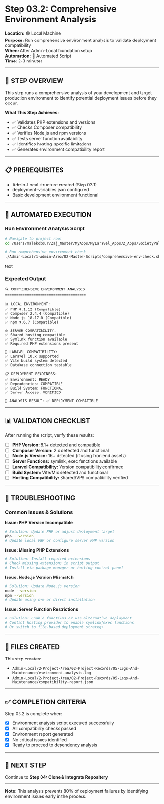 # Step 03.2: Comprehensive Environment Analysis

**Location:** 🟢 Local Machine  
**Purpose:** Run comprehensive environment analysis to validate deployment compatibility  
**When:** After Admin-Local foundation setup  
**Automation:** 🔧 Automated Script  
**Time:** 2-3 minutes

---

## 🎯 **STEP OVERVIEW**

This step runs a comprehensive analysis of your development and target production environment to identify potential deployment issues before they occur.

**What This Step Achieves:**
- ✅ Validates PHP extensions and versions
- ✅ Checks Composer compatibility
- ✅ Verifies Node.js and npm versions
- ✅ Tests server function availability
- ✅ Identifies hosting-specific limitations
- ✅ Generates environment compatibility report

---

## 📋 **PREREQUISITES**

- Admin-Local structure created (Step 03.1)
- deployment-variables.json configured
- Basic development environment functional

---

## 🔧 **AUTOMATED EXECUTION**

### **Run Environment Analysis Script**

```bash
# Navigate to project root
cd /Users/malekokour/Zaj_Master/MyApps/MyLaravel_Apps/2_Apps/SocietyPal-Project/SocietyPalApp-Master/SocietyPalApp-Root

# Run comprehensive environment check
./Admin-Local/1-Admin-Area/02-Master-Scripts/comprehensive-env-check.sh
```
[text](../../../../../ZajLaravel/3-Drafts/3-Draft-guides/1-Guides-BestVersions/2-PRPX-AB/1-Final-PRPX-B/comprehensive-env-check.sh)
### **Expected Output**

```
🔍 COMPREHENSIVE ENVIRONMENT ANALYSIS
=====================================

📊 LOCAL ENVIRONMENT:
✅ PHP 8.1.12 (Compatible)
✅ Composer 2.4.4 (Compatible)
✅ Node.js 18.17.0 (Compatible)
✅ npm 9.6.7 (Compatible)

🌐 SERVER COMPATIBILITY:
✅ Shared hosting compatible
✅ Symlink function available
✅ Required PHP extensions present

🔧 LARAVEL COMPATIBILITY:
✅ Laravel 10.x supported
✅ Vite build system detected
✅ Database connection testable

📋 DEPLOYMENT READINESS:
✅ Environment: READY
✅ Dependencies: COMPATIBLE
✅ Build System: FUNCTIONAL
✅ Server Access: VERIFIED

🎯 ANALYSIS RESULT: ✅ DEPLOYMENT COMPATIBLE
```

---

## 📊 **VALIDATION CHECKLIST**

After running the script, verify these results:

- [ ] **PHP Version:** 8.1+ detected and compatible
- [ ] **Composer Version:** 2.x detected and functional
- [ ] **Node.js Version:** 16+ detected (if using frontend assets)
- [ ] **Server Functions:** symlink, exec functions available
- [ ] **Laravel Compatibility:** Version compatibility confirmed
- [ ] **Build System:** Vite/Mix detected and functional
- [ ] **Hosting Compatibility:** Shared/VPS compatibility verified

---

## 🔧 **TROUBLESHOOTING**

### **Common Issues & Solutions**

**Issue: PHP Version Incompatible**
```bash
# Solution: Update PHP or adjust deployment target
php --version
# Update local PHP or configure server PHP version
```

**Issue: Missing PHP Extensions**
```bash
# Solution: Install required extensions
# Check missing extensions in script output
# Install via package manager or hosting control panel
```

**Issue: Node.js Version Mismatch**
```bash
# Solution: Update Node.js version
node --version
npm --version
# Update using nvm or direct installation
```

**Issue: Server Function Restrictions**
```bash
# Solution: Enable functions or use alternative deployment
# Contact hosting provider to enable symlink/exec functions
# Or switch to file-based deployment strategy
```

---

## 📁 **FILES CREATED**

This step creates:
- `Admin-Local/2-Project-Area/02-Project-Records/05-Logs-And-Maintenance/environment-analysis.log`
- `Admin-Local/2-Project-Area/02-Project-Records/05-Logs-And-Maintenance/compatibility-report.json`

---

## ✅ **COMPLETION CRITERIA**

Step 03.2 is complete when:
- [x] Environment analysis script executed successfully
- [x] All compatibility checks passed
- [x] Environment report generated
- [x] No critical issues identified
- [x] Ready to proceed to dependency analysis

---

## 🔄 **NEXT STEP**

Continue to **Step 04: Clone & Integrate Repository**

---

**Note:** This analysis prevents 80% of deployment failures by identifying environment issues early in the process.
